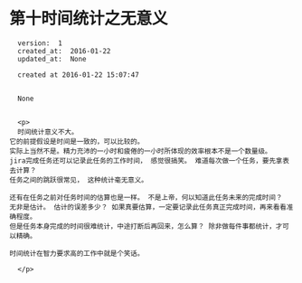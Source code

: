 
  # 第十时间统计之无意义

      version:  1
      created_at:  2016-01-22
      updated_at:  None

      created at 2016-01-22 15:07:47 


      None


      <p>
      时间统计意义不大。 
	它的前提假设是时间是一致的，可以比较的。
	实际上当然不是。精力充沛的一小时和疲倦的一小时所体现的效率根本不是一个数量级。
	jira完成任务还可以记录此任务的工作时间， 感觉很搞笑。 难道每次做一个任务，要先拿表去计算？
	任务之间的跳跃很常见， 这种统计毫无意义。

	还有在任务之前对任务时间的估算也是一样。 不是上帝，何以知道此任务未来的完成时间？ 
	无非是估计。 估计的误差多少？ 如果真要估算，一定要记录此任务真正完成时间，再来看看准确程度。
	但是任务本身完成的时间很难统计，中途打断后再回来，怎么算？ 除非做每件事都统计，才可以精确。

	时间统计在智力要求高的工作中就是个笑话。 

      </p>

  